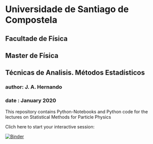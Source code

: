 # Universidade de Santiago de Compostela
## Facultade de Física
## Master de Física
## Técnicas de Analisis. Métodos Estadísticos
### author: J. A. Hernando
### date  : January 2020


This repository contains Python-Notebooks and Python code for the lectures
on Statistical Methods for Particle Physics

Clich here to start your interactive session:

[![Binder](https://mybinder.org/badge_logo.svg)](https://mybinder.org/v2/gh/jahernando/pyraresearchlectures/master)
